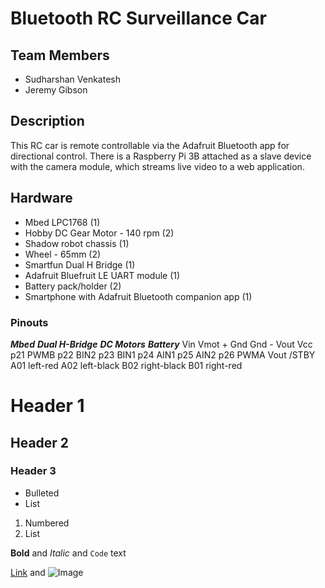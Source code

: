 # Bluetooth RC Surveillance Car

## Team Members

- Sudharshan Venkatesh
- Jeremy Gibson

## Description
This RC car is remote controllable via the Adafruit Bluetooth app for directional control. There is a Raspberry Pi 3B attached as a slave device with the camera module, which streams live video to a web application.

## Hardware
- Mbed LPC1768 (1)
- Hobby DC Gear Motor - 140 rpm (2)
- Shadow robot chassis (1)
- Wheel - 65mm (2)
- Smartfun Dual H Bridge (1)
- Adafruit Bluefruit LE UART module (1)
- Battery pack/holder (2)
- Smartphone with Adafruit Bluetooth companion app (1)

### Pinouts
***Mbed*** ***Dual H-Bridge*** ***DC Motors*** ***Battery***
Vin               Vmot                                +
Gnd               Gnd                                 -
Vout              Vcc
p21               PWMB
p22               BIN2
p23               BIN1
p24               AIN1
p25               AIN2
p26               PWMA
Vout              /STBY
                  A01             left-red
                  A02             left-black
                  B02             right-black
                  B01             right-red


# Header 1
## Header 2
### Header 3

- Bulleted
- List

1. Numbered
2. List

**Bold** and _Italic_ and `Code` text

[Link](url) and ![Image](src)


